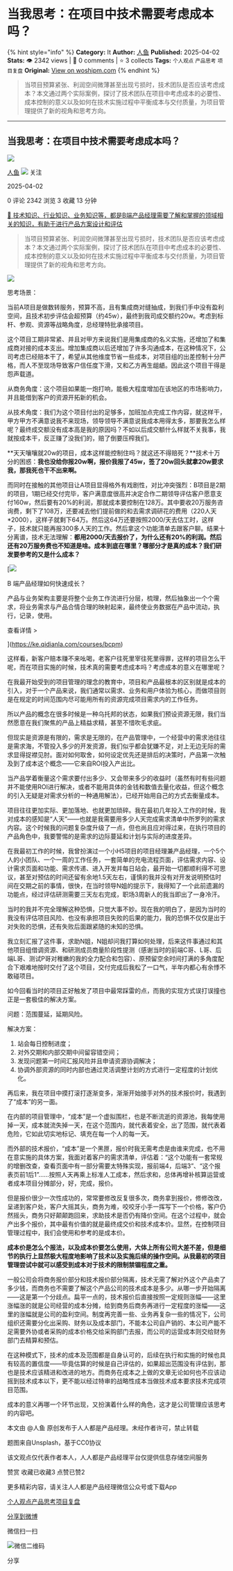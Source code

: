 # 当我思考：在项目中技术需要考虑成本吗？
{% hint style="info" %}
**Category:** It
**Author:** [人鱼](https://www.woshipm.com/u/953181)
**Published:** 2025-04-02  
**Stats:** 👁️ 2342 views | 💬 0 comments | ⭐ 3 collects
**Tags:** `个人观点` `产品思考` `项目复盘`
**Original:** [View on woshipm.com](https://www.woshipm.com/it/6200529.html)
{% endhint %}
> 当项目预算紧张、利润空间微薄甚至出现亏损时，技术团队是否应该考虑成本？本文通过两个实际案例，探讨了技术团队在项目中考虑成本的必要性、成本控制的意义以及如何在技术实施过程中平衡成本与交付质量，为项目管理提供了新的视角和思考方向。

---

## 当我思考：在项目中技术需要考虑成本吗？

[![](https://static.woshipm.com/view/woshipm_api_def_20250407084534_7554.jpg?imageView2/1/w/72/h/72/q/100)](https://www.woshipm.com/u/953181)

[人鱼](https://www.woshipm.com/u/953181) ![](https://static.woshipm.com/tag/1101_1@2x.png) 关注

2025-04-02

0 评论 2342 浏览 3 收藏 13 分钟

[🔗 技术知识、行业知识、业务知识等，都是B端产品经理需要了解和掌握的领域相关的知识，有助于进行产品方案设计和评估](https://ke.qidianla.com/courses/bcpm)

> 当项目预算紧张、利润空间微薄甚至出现亏损时，技术团队是否应该考虑成本？本文通过两个实际案例，探讨了技术团队在项目中考虑成本的必要性、成本控制的意义以及如何在技术实施过程中平衡成本与交付质量，为项目管理提供了新的视角和思考方向。

![](https://image.woshipm.com/2023/04/14/8e825b04-da8e-11ed-b69c-00163e0b5ff3.jpg)

思考场景：

当前A项目是做数转服务，预算不高，且有集成商对缝抽成，到我们手中没有盈利空间，且技术初步评估会超预算（约45w），最终到我司成交额约20w。考虑到标杆、参观、资源等战略角度，总经理特批承接项目。

这个项目工期非常紧、并且对甲方来说我们是用集成商的名义实施，还增加了和集成商对接的成本支出。增加集成商以后还增加了许多沟通成本，在这种情况下，公司考虑已经赔本干了，希望从其他维度节省一些成本，对项目组的出差控制十分严格，而人不至现场导致客户信任度下滑，又和乙方再生龃龉。因此这个项目干得是怨声载道。

从商务角度：这个项目如果能一炮打响，能极大程度增加在该地区的市场影响力，并且能借到客户的资源开拓新的机会。

从技术角度：我们为这个项目付出的足够多，加班加点完成工作内容，就这样干，甲方甲方不满意说我不来现场，领导领导不满意说我成本用得太多，那要我怎么样呢？最终成交额没有成本高是我的原因吗？不如以后成交额什么样就不关我事，我就按成本干，反正赚了没我们的，赔了倒要压榨我们。

**天天嚷嚷就20w的项目，成本这样能控制住吗？就这还不得赔死？**技术十万分的困惑：**我也没给你报20w啊，报价我报了45w，签了20w回头就拿20w要求我，那我死也干不出来啊。**

而同时在接触的其他项目让A项目显得格外有戏剧性，对比冲突强烈：B项目是2期的项目，1期已经交付完毕，客户满意度很高并决定合作二期领导评估客户愿意支付160w，然后要有20%的利润，那就成本要控制在128万。其中要收20万服务咨询费，剩下了108万，还要减去他们提前做的和去需求调研花的费用（220人天\*2000），这样子就剩下64万。然后这64万还要按照2000/天去估工时，这样子，技术就只能再报300多人天的工作。然后拿这个功能清单去跟客户聊。结果十分离谱，技术无法理解：**都用2000/天去报价了，为什么还有20%的利润。然后还有20万服务费也不知道是啥。成本到底在哪里？哪部分才是真的成本？我们研发要参考的又是什么成本？**

[![](https://image.woshipm.com/2023/08/02/a53a469e-30e3-11ee-88e7-00163e0b5ff3.png)

B 端产品经理如何快速成长？

产品与业务架构主要是将整个业务工作流进行分层，梳理，然后抽象出一个个需求，将业务需求与产品合情合理的映射起来，最终使业务数据在产品中流动，执行，记录，使用。

查看详情 >

](https://ke.qidianla.com/courses/bcpm)

这样看，新客户赔本赚不来吆喝，老客户往死里宰往死里得罪，这样的项目怎么干呢，而在项目实施的时候，技术真的需要考虑成本吗？考虑成本的意义在哪里呢？

在我最开始受到的项目管理的理念的教育中，项目和产品最根本的区别就是成本的引入，对于一个产品来说，我们通常以需求、业务和用户体验为核心，而做项目则是在规定的时间范围内尽可能用所有的资源完成项目需求内的工作任务。

所以产品的概念在很多时候是一种乌托邦的状态，如果我们预设资源无限，我们当然愿意在我们聚焦的产品上精益求精，甚至不惜吹毛求疵。

但现实是资源是有限的，需求是无限的，在产品管理中，一个经营中的需求池往往是需求海，不管投入多少的开发资源，我们似乎都会犹嫌不足，对上无边无际的需求显得捉襟见肘。面对如何取舍，如何设定优先还是排后的决策时，产品第一次触及到了成本这个概念——它来自ROI投入产出比。

当产品学着衡量这个需求要付出多少、又会带来多少的收益时（虽然有时有些问题并不能使用ROI进行解决，或者不能用具体的金钱和数值去量化收益，但这个概念的引入无疑是对需求分析的一种通用解法），已经开始用自己的方式去衡量成本。

项目往往更加实际、更加落地、也就更加琐碎。我在最初几年投入工作的时候，我对成本的感知是“人天”——也就是我需要用多少人天完成需求清单中所罗列的需求内容。这个时候我的问题复杂度升级了一点，但也尚且应对得过来，在执行项目的产品角色中，我要警惕的是需求的边际蔓延和计划与实际的进度差异。

在我最初工作的时候，我曾扮演过一个小H5项目的项目经理兼产品经理，一个5个人的小团队、一个一周的工作任务，一套简单的充电流程页面，评估需求内容、设计需求页面和功能、需求传递、进入开发并每日站会，最开始一切都顺利得不可思议，甚至对预估的时间还留有余地1.5天左右，谨慎的我并没有对开发说明预估时间在交期之前的事情，很快，在当时领导N姐的提示下，我得知了一个此前遗漏的功能点，经过评估研测需要三天左右完成，职场3周新人的我当即出了一身冷汗。

当时的我并不完全理解这种恐惧，只觉大事不妙。现在我的明白了，是因为当时的我没有评估项目风险、也没有承担项目失败的后果的能力，我的恐惧不仅仅是出于对失败的恐惧，还有失败后面跟紧随的未知的恐惧。

我立刻汇报了这件事，求助N姐，N姐却问我打算如何处理，后来这件事通过和其他项目组借调资源、和研测成员商量阶段性提测（感谢当时的前端C哥、L哥、后端L哥、测试P哥对稚嫩的我的全力配合和包容）、原预留空余时间打满的多角度配合下艰难地按时交付了这个项目，交付完成后我松了一口气，半年内都心有余悸不敢碰项目。

如今回看当时的项目正好触发了项目中最常踩雷的点，而我的实现方式误打误撞也正是一套极佳的解决方案。

问题：范围蔓延，延期风险。

解决方案：

1.  站会每日控制进度；
2.  对外交期和内部交期中间留容错空间；
3.  发现问题第一时间汇报风险并且申请资源协调解决；
4.  协调外部资源的同时内部也通过灵活调整计划的方式进行一定程度的计划优化。

再后来，我在项目中摸打滚打逐渐变多，渐渐开始接手对外的技术报价时，我遇到了“成本”的另一面。

在内部的项目管理中，“成本”是一个虚拟围栏，也是不断流逝的资源池，我每使用掉一天，成本就流失掉一天，在这个范围内，就代表着安全，出了范围，就代表着危险，它如此切实地标记、填充在每一个人的每一天。

而外部的技术报价，“成本”是一个黑匣，报价时我无需考虑是由谁来完成，也不用在意实施的具体方案，我面对着客户的需求清单，评估着：“这个功能有一套常规的增删改查，查看页面中有一部分需要太特殊实现，报前端4，后端3”、“这个报表页前1后1”……按照人天再乘上标准人工成本，然后求和，总体再增补核算运营或者成本项目分摊部分，好，完成，报价。

但是报价很少一次性成功的，常常要修改反复很多次，商务拿到报价，修修改改，呈递到客户处，客户大摇其头，商务为难，咬咬牙小手一挥写下一个价格，客户仍然摇头，商务只好颠颠跑回来，求助技术是否仍有降价空间。在这个过程中，就会产出多个报价，其中最有价值的就是最终成交价和技术成本价。显然，在控制项目管理过程中，我们会使用和参考的是成本价。

**成本价是怎么个报法，以及成本价要怎么使用，大体上所有公司大差不差，但是细节的执行上显然极大程度地影响了技术以及实施后续的操作空间。从我最初的项目管理尝试中就可以感受到成本对于技术的限制禁锢程度之重。**

一般公司会将商务报价部分和技术报价部分隔离，技术无需了解对外这个产品卖了多少钱，而商务也不需要了解这个产品公司的技术成本是多少。从哪一步开始隔离——这是第一个分歧点。扁平一点的，技术报价后直接按照一定规则涨幅——这里涨幅涨的就是公司经营的成本分摊，给到商务后商务再进行一定程度的涨幅——这里的涨幅就是公司的盈利空间。制度再完善一些、业务再复杂一些的情况下，公司组织还需要分化出采购、财务以及成本部门，不能本公司自产销的、本公司产能不足需要外协或者采购的成本价格交给采购部门去报，而公司的运营成本则交给财务部门去精算和预估。

在这种模式下，技术的成本及范围都是自身认可的，后续在执行和实施的时候也具有较高的置信度——毕竟估算的时候是自己评估的，如果超出范围没有评估到，那也是技术应该精进和改进的地方。而商务在成本之上做的文章无论如何也不应该动摇到技术成本以下，更不能以经过特审的战略性成本当做技术成本要求技术完成项目范围。

成本的意义再哪一个环节出现，又扮演着什么样的角色，这才是公司管理应该思考的内容吧。

本文由 @人鱼 原创发布于人人都是产品经理。未经作者许可，禁止转载

题图来自Unsplash，基于CC0协议

该文观点仅代表作者本人，人人都是产品经理平台仅提供信息存储空间服务

赞赏 收藏已收藏3 点赞已赞2

更多精彩内容，请关注人人都是产品经理微信公众号或下载App

[个人观点](https://www.woshipm.com/tag/%e4%b8%aa%e4%ba%ba%e8%a7%82%e7%82%b9)[产品思考](https://www.woshipm.com/tag/%e4%ba%a7%e5%93%81%e6%80%9d%e8%80%83)[项目复盘](https://www.woshipm.com/tag/%e9%a1%b9%e7%9b%ae%e5%a4%8d%e7%9b%98)

[分享到微博](https://service.weibo.com/share/share.php?appkey=2775287854&title=当我思考：在项目中技术需要考虑成本吗？&url=https://www.woshipm.com/it/6200529.html&pic=https://image.woshipm.com/2023/04/14/8e825b04-da8e-11ed-b69c-00163e0b5ff3.jpg)

微信扫一扫

![微信二维码](https://api.pwmqr.com/qrcode/create/?url=https://www.woshipm.com/it/6200529.html)

分享